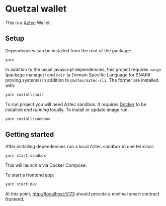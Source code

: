 # Quetzal wallet

This is a [Aztec](https://aztec.network/) Wallet.

## Setup

Dependencies can be installed from the root of the package:

```bash
yarn
```

In addition to the usual javascript dependencies, this project requires `nargo` (package manager) and `noir` (a Domain Specific Language for SNARK proving systems) in addition to `@aztec/aztec-cli`. The former are installed with:

```bash
yarn install:noir
```

To run project you will need Aztec sandbox. It requires [Docker](https://www.docker.com/) to be installed _and running_ locally. To install or update image run:

```bash
yarn install:sandbox
```

## Getting started

After installing dependencies run a local Aztec sandbox in one terminal:

```bash
yarn start:sandbox
```

This will launch a via Docker Compose.


To start a frontend app:
```bash
yarn start:dev
```


At this point, [http://localhost:5173](http://localhost:5173) should provide a minimal smart contract frontend.

